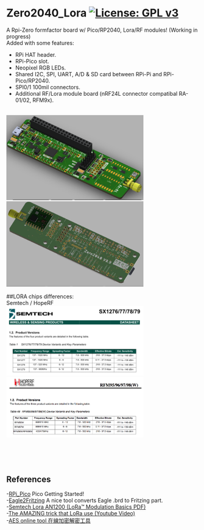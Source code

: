 # Zero2040_Lora [![License: GPL v3](https://img.shields.io/badge/License-GPLv3-blue.svg)](https://www.gnu.org/licenses/gpl-3.0)<br>

A Rpi-Zero formfactor board w/ Pico/RP2040, Lora/RF modules! (Working in progress)<br>
Added with some features:
 - RPi HAT header.
 - RPi-Pico slot.
 - Neopixel RGB LEDs.
 - Shared I2C, SPI, UART, A/D & SD card between RPi-Pi and RPi-Pico/RP2040.
 - SPI0/1 100mil connectors.
 - Additional RF/Lora module board (nRF24L connector compatibal RA-01/02, RFM9x).

 <br><img src="pic/Z2040TopV09.png " width=360> <img src="pic/Z2040BottomV09.png " width=360> <br>


##LORA chips differences:<br>
Semtech / HopeRF <br>
<img src="pic/SX127x.png" width=360> <img src="pic/RFM9x.png" width=360>

<br>
<br>
<br>

## References <br>
  -[RPi_Pico](https://www.raspberrypi.org/documentation/pico/getting-started/) Pico Getting Started!<br>
  -[Eagle2Fritzing](https://github.com/squix78/eagle2fritzing-parent) A nice tool converts Eagle .brd to Fritzing part.<br> 
  -[Semtech Lora AN1200 (LoRa™ Modulation Basics PDF)](https://github.com/jmysu/Zero2040_Lora/blob/main/an1200.22.pdf)<br>
  -[The AMAZING trick that LoRa use (Youtube Video)](https://www.youtube.com/watch?v=jHWepP1ZWTk)<br>
  -[AES online tool 在線加密解密工具](https://www.010tools.com/AES) <br>
